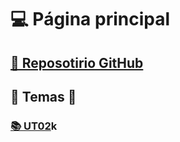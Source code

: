 # 💻 Página principal

## [💾 Reposotirio GitHub](https://github.com/hectorbafer/aso_hbf)

## 🔻 Temas 🔻

### [📚 UT02](ut02/index.md)k
